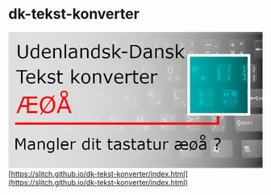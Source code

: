 # dk-tekst-konverter
![ÆØÅ tekst konverter](https://github.com/Slitch/dk-tekst-konverter/blob/main/img/tekst-konverter.jpg)
[https://slitch.github.io/dk-tekst-konverter/index.html](https://slitch.github.io/dk-tekst-konverter/index.html)
